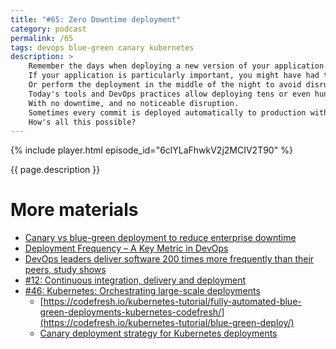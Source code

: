 ```yaml
---
title: "#65: Zero Downtime deployment"
category: podcast
permalink: /65
tags: devops blue-green canary kubernetes
description: >
    Remember the days when deploying a new version of your application required downtime?
    If your application is particularly important, you might have had to schedule a maintenance window.
    Or perform the deployment in the middle of the night to avoid disruption.
    Today's tools and DevOps practices allow deploying tens or even hundreds of times per day.
    With no downtime, and no noticeable disruption.
    Sometimes every commit is deployed automatically to production within minutes.
    How's all this possible?
---
```


{% include player.html episode_id="6clYLaFhwkV2j2MCIV2T90" %}

{{ page.description }}

<!--
A typical old-school process looked as follows:

1. Stopping the production server
2. Overwriting old binaries with the new ones
3. Starting the production with the new server

Many of these steps are performed manually or by some hand-written scripts.
Many of these steps can fail.
And when they do, you need to roll back.
This extends the downtime even further.

But even if everything goes smoothly, there's always this pesky period when production is down.
We don't want our users to be unhappy, so deployments are less and less common.
But the fewer deploys you have, the bigger they are.
And the more changes you deploy, the bigger the chances of failure.
So you deploy even less frequently.
Further increasing the risk.

Turns out, if it's painful, do it often!
Small, frequent deploys are less risky.
Not to mention we bring business value faster and get feedback sooner.
But how to minimize downtime, while deploying over and over again?

# Blue-green deployments

The first technique is called _blue-green_ deployments.
Imagine that you have twice as many servers.
Half of them, called _blue_, serve normal production traffic.
The other half, known as _green_, stays dormant.
When you deploy a new version, you simply deploy it to the _green_ environment.
The load-balancer in front doesn't route any traffic to _green_ servers.

But once they successfully start and you performed some manual or automated health checks...
Well...
We simply flip a switch in the load-balancer.
Suddenly all traffic is routed to the _green_ servers.
The _blue_ servers become obsolete and can be shut down.
If we encounter any error - we simply throw out the _green_ environment before switching.

Obviously, on subsequent deployment _blue_ and _green_ environments simply switch roles.
Notice that temporarily our application is deployed to twice as many servers and instances.
But if you live in the cloud, you don't need twice as much hardware all the time.
Only during deployment.

# Canary deployment

The second technique for deploying without downtime is called _canary deployment_.
It's similar but more fine-grained.
When deploying a new version, you deploy it to just a fraction of the servers.
Load-balancer routes a few per cent of traffic to canary - an instance of the new version.
If you don't encounter any bugs or performance issues, you gradually increase the percentage.

Keep in mind that with both techniques there are always some instances ready to serve the traffic.
Moreover, in case of deployment failure, very few users (if any) will notice.
Of course, there's quite a bit of extra complexity.
Luckily, modern DevOps tools like Kubernetes greatly simplify this common procedure.

That's it, thanks for listening, bye!

-->

# More materials

* [Canary vs blue-green deployment to reduce enterprise downtime](https://circleci.com/blog/canary-vs-blue-green-downtime/)
* [Deployment Frequency – A Key Metric in DevOps](https://humanitec.com/blog/deployment-frequency-key-metric-in-devops)
* [DevOps leaders deliver software 200 times more frequently than their peers, study shows](https://www.zdnet.com/article/devops-leaders-deliver-software-200-times-more-frequently-than-their-peers-study-shows/)
* [#12: Continuous integration, delivery and deployment](https://nurkiewicz.com/12)
* [#46: Kubernetes: Orchestrating large-scale deployments](https://nurkiewicz.com/46)
    * [https://codefresh.io/kubernetes-tutorial/fully-automated-blue-green-deployments-kubernetes-codefresh/](https://codefresh.io/kubernetes-tutorial/blue-green-deploy/)
    * [Canary deployment strategy for Kubernetes deployments](https://docs.microsoft.com/en-us/azure/devops/pipelines/ecosystems/kubernetes/canary-demo)
